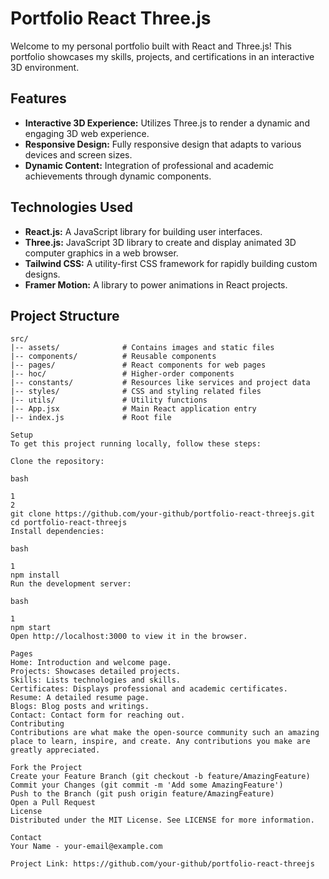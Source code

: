 # Portfolio React Three.js

Welcome to my personal portfolio built with React and Three.js! This portfolio showcases my skills, projects, and certifications in an interactive 3D environment.

## Features

- **Interactive 3D Experience:** Utilizes Three.js to render a dynamic and engaging 3D web experience.
- **Responsive Design:** Fully responsive design that adapts to various devices and screen sizes.
- **Dynamic Content:** Integration of professional and academic achievements through dynamic components.

## Technologies Used

- **React.js:** A JavaScript library for building user interfaces.
- **Three.js:** JavaScript 3D library to create and display animated 3D computer graphics in a web browser.
- **Tailwind CSS:** A utility-first CSS framework for rapidly building custom designs.
- **Framer Motion:** A library to power animations in React projects.

## Project Structure

```plaintext
src/
|-- assets/              # Contains images and static files
|-- components/          # Reusable components
|-- pages/               # React components for web pages
|-- hoc/                 # Higher-order components
|-- constants/           # Resources like services and project data
|-- styles/              # CSS and styling related files
|-- utils/               # Utility functions
|-- App.jsx              # Main React application entry
|-- index.js             # Root file

Setup
To get this project running locally, follow these steps:

Clone the repository:

bash

1
2
git clone https://github.com/your-github/portfolio-react-threejs.git
cd portfolio-react-threejs
Install dependencies:

bash

1
npm install
Run the development server:

bash

1
npm start
Open http://localhost:3000 to view it in the browser.

Pages
Home: Introduction and welcome page.
Projects: Showcases detailed projects.
Skills: Lists technologies and skills.
Certificates: Displays professional and academic certificates.
Resume: A detailed resume page.
Blogs: Blog posts and writings.
Contact: Contact form for reaching out.
Contributing
Contributions are what make the open-source community such an amazing place to learn, inspire, and create. Any contributions you make are greatly appreciated.

Fork the Project
Create your Feature Branch (git checkout -b feature/AmazingFeature)
Commit your Changes (git commit -m 'Add some AmazingFeature')
Push to the Branch (git push origin feature/AmazingFeature)
Open a Pull Request
License
Distributed under the MIT License. See LICENSE for more information.

Contact
Your Name - your-email@example.com

Project Link: https://github.com/your-github/portfolio-react-threejs
